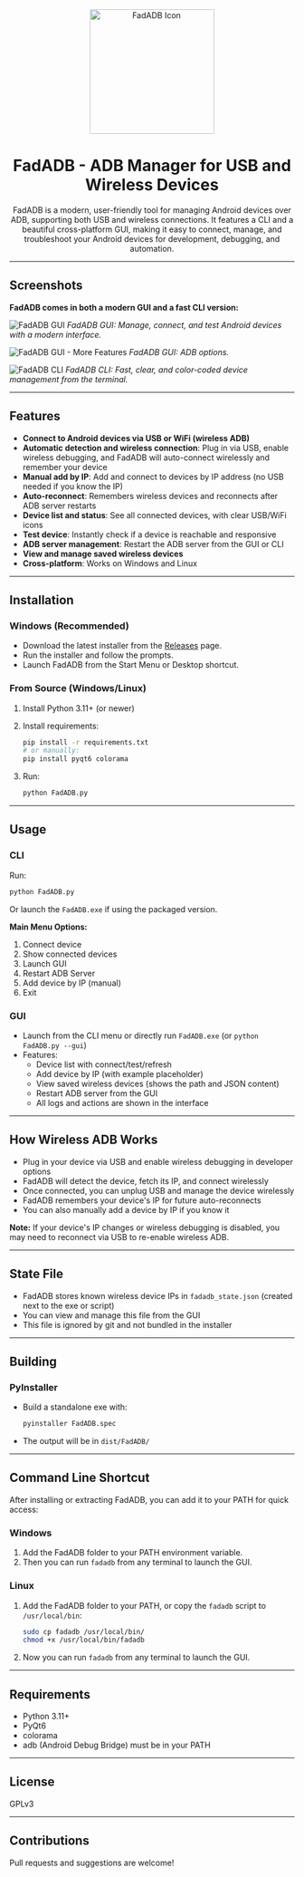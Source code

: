 <div align="center">
  <img src="assets/img/FadADB-png.png" alt="FadADB Icon" width="220" />


# **FadADB - ADB Manager for USB and Wireless Devices**
</div>

<div align="center">
FadADB is a modern, user-friendly tool for managing Android devices over ADB, supporting both USB and wireless connections. It features a CLI and a beautiful cross-platform GUI, making it easy to connect, manage, and troubleshoot your Android devices for development, debugging, and automation.
</div>

---

## Screenshots

**FadADB comes in both a modern GUI and a fast CLI version:**

![FadADB GUI](assets/img/screenshots/gui.png)
*FadADB GUI: Manage, connect, and test Android devices with a modern interface.*

![FadADB GUI - More Features](assets/img/screenshots/gui2.png)
*FadADB GUI: ADB options.*

![FadADB CLI](assets/img/screenshots/cli.png)
*FadADB CLI: Fast, clear, and color-coded device management from the terminal.*

---

## Features

- **Connect to Android devices via USB or WiFi (wireless ADB)**
- **Automatic detection and wireless connection**: Plug in via USB, enable wireless debugging, and FadADB will auto-connect wirelessly and remember your device
- **Manual add by IP**: Add and connect to devices by IP address (no USB needed if you know the IP)
- **Auto-reconnect**: Remembers wireless devices and reconnects after ADB server restarts
- **Device list and status**: See all connected devices, with clear USB/WiFi icons
- **Test device**: Instantly check if a device is reachable and responsive
- **ADB server management**: Restart the ADB server from the GUI or CLI
- **View and manage saved wireless devices**
- **Cross-platform**: Works on Windows and Linux

---

## Installation

### Windows (Recommended)

- Download the latest installer from the [Releases](https://github.com/anonfaded/FadADB/releases/) page.
- Run the installer and follow the prompts.
- Launch FadADB from the Start Menu or Desktop shortcut.

### From Source (Windows/Linux)

1. Install Python 3.11+ (or newer)
2. Install requirements:

   ```sh
   pip install -r requirements.txt
   # or manually:
   pip install pyqt6 colorama
   ```

3. Run:

   ```sh
   python FadADB.py
   ```

---

## Usage

### CLI
Run:
```sh
python FadADB.py
```
Or launch the `FadADB.exe` if using the packaged version.

**Main Menu Options:**
1. Connect device
2. Show connected devices
3. Launch GUI
4. Restart ADB Server
5. Add device by IP (manual)
6. Exit

### GUI
- Launch from the CLI menu or directly run `FadADB.exe` (or `python FadADB.py --gui`)
- Features:
  - Device list with connect/test/refresh
  - Add device by IP (with example placeholder)
  - View saved wireless devices (shows the path and JSON content)
  - Restart ADB server from the GUI
  - All logs and actions are shown in the interface

---

## How Wireless ADB Works
- Plug in your device via USB and enable wireless debugging in developer options
- FadADB will detect the device, fetch its IP, and connect wirelessly
- Once connected, you can unplug USB and manage the device wirelessly
- FadADB remembers your device's IP for future auto-reconnects
- You can also manually add a device by IP if you know it

**Note:** If your device's IP changes or wireless debugging is disabled, you may need to reconnect via USB to re-enable wireless ADB.

---

## State File
- FadADB stores known wireless device IPs in `fadadb_state.json` (created next to the exe or script)
- You can view and manage this file from the GUI
- This file is ignored by git and not bundled in the installer

---

## Building

### PyInstaller
- Build a standalone exe with:
  ```sh
  pyinstaller FadADB.spec
  ```
- The output will be in `dist/FadADB/`

---

## Command Line Shortcut

After installing or extracting FadADB, you can add it to your PATH for quick access:

### Windows
1. Add the FadADB folder to your PATH environment variable.
2. Then you can run `fadadb` from any terminal to launch the GUI.

### Linux
1. Add the FadADB folder to your PATH, or copy the `fadadb` script to `/usr/local/bin`:
   ```sh
   sudo cp fadadb /usr/local/bin/
   chmod +x /usr/local/bin/fadadb
   ```
2. Now you can run `fadadb` from any terminal to launch the GUI.

---

## Requirements
- Python 3.11+
- PyQt6
- colorama
- adb (Android Debug Bridge) must be in your PATH

---

## License
GPLv3

---

## Contributions
Pull requests and suggestions are welcome!
